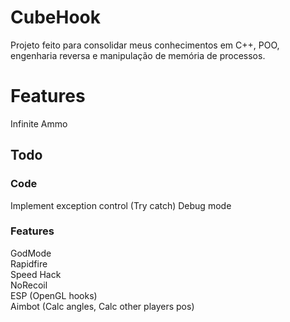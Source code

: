 # CubeHook

Projeto feito para consolidar meus conhecimentos em C++, POO, engenharia reversa e manipulação de memória de processos.

# Features

Infinite Ammo

## Todo

### Code
Implement exception control (Try catch)
Debug mode

### Features

GodMode  
Rapidfire  
Speed Hack  
NoRecoil  
ESP (OpenGL hooks)  
Aimbot (Calc angles, Calc other players pos)  

# 
